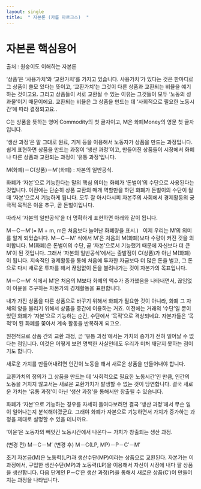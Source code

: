 ```yaml
---
layout: single
title:  " 자본론 (카를 마르크스)  "
---
```



# 자본론 핵심용어

출처 : 원숭이도 이해하는 자본론

‘상품’은 ‘사용가치’와 ‘교환가치’를 가지고 있습니다.
사용가치’가 있다는 것은 한마디로 그 상품이 쓸모 있다는 뜻이고, ‘교환가치’는 그것이 다른 상품과 교환되는 비율을 얘기하는 것이고요. 
그리고 상품들이 서로 교환될 수 있는 이유는 그것들이 모두 ‘노동의 성과물’이기 때문이에요. 
교환되는 비율은 그 상품을 만드는 데 ‘사회적으로 필요한 노동시간’에 따라 결정되고요..


C는 상품을 뜻하는 영어 Commodity의 첫 글자이고, M은 화폐Money의 영문 첫 글자입니다.

‘생산 과정’은 말 그대로 원료, 기계 등을 이용해서 노동자가 상품을 만드는 과정입니다. 
쉽게 표현하면 상품을 만드는 과정이 ‘생산 과정’이고, 만들어진 상품들이 시장에서 화폐나 다른 상품과 교환되는 과정이 ‘유통 과정’입니다.

M(화폐)－C(상품)－M′(화폐) : 자본의 일반공식.

화폐가 ‘자본’으로 기능한다는 말의 핵심 의미는 화폐가 ‘돈벌이’의 수단으로 사용된다는 것입니다. 
이전에는 단순히 상품 교환의 매개 역할만을 하던 화폐가 돈벌이의 수단이 될 때 ‘자본’으로서 기능하게 됩니다. 
모두 잘 아시다시피 자본주의 사회에서 경제활동의 궁극적 목적은 이윤 추구, 곧 돈벌이입니다. 


따라서 ‘자본의 일반공식’을 더 명확하게 표현하면 아래와 같이 됩니다.

M－C－M′(= M + m, m은 처음보다 늘어난 화폐량을 표시.)
 
이제 우리는 M′의 의미를 알게 되었습니다. M－C－M′ 식에서 M′은 처음의 M(화폐)보다 수량이 커진 것을 의미합니다. 
M(화폐)은 돈벌이의 수단, 곧 ‘자본’으로서 기능했기 때문에 자신보다 더 큰 M′이 된 것입니다. 
그래서 ‘자본의 일반공식’에서는 출발점이 C(상품)가 아닌 M(화폐)이 됩니다. 
지속적인 경제활동을 통해 처음에 투자한 자금보다 더 많은 돈을 벌고, 
그 돈으로 다시 새로운 투자를 해서 끊임없이 돈을 불려나가는 것이 자본가의 목표입니다. 

M－C－M′ 식에서 M′은 처음의 M보다 화폐의 액수가 증가했음을 나타내면서, 끊임없이 이윤을 추구하는 자본가의 경제활동을 표현합니다.

내가 가진 상품을 다른 상품으로 바꾸기 위해서 화폐가 필요한 것이 아니라, 화폐 그 자체의 양을 불리기 위해서 상품을 중간에 이용하는 거죠. 
이전에는 거래의 ‘수단’일 뿐이었던 화폐가 ‘자본’으로 기능하는 순간, 수단에서 ‘목적’으로 격상되네요. 
자본가들은 ‘목적’이 된 화폐를 쫓아서 계속 활동을 반복하게 되고요.

원천적으로 상품 간의 교환 과정, 곧 ‘유통 과정’에서는 가치의 증가가 전혀 일어날 수 없다는 점입니다. 
이것은 어떻게 보면 명백한 사실인데도 우리가 미처 깨닫지 못하는 점이기도 합니다.

새로운 가치를 만들어내려면 인간이 노동을 해서 새로운 상품을 만들어내야 합니다. 

교환가치의 정의가 그 상품을 만드는 데 ‘사회적으로 필요한 노동시간’인 만큼, 
인간의 노동을 거치지 않고서는 새로운 교환가치가 발생할 수 없는 것이 당연합니다. 
결국 새로운 가치는 ‘유통 과정’이 아닌 ‘생산 과정’을 통해서만 창출될 수 있습니다.

화폐가 ‘자본’으로 기능하는 경우를 자세히 들여다보려면 결국 ‘생산 과정’에서 무슨 일이 일어나는지 분석해야겠군요. 
그래야 화폐가 자본으로 기능하면서 가치가 증가하는 과정을 제대로 설명할 수 있을 테니까요.


‘이윤’은 노동자의 빼앗긴 노동시간에서 나온다－ 가치가 창출되는 생산 과정.

(변경 전) M－C－M′
(변경 후) M－C(LP, MP)－P－C′－M′

초기 자본금(M)은 노동력(LP)과 생산수단(MP)이라는 상품으로 교환된다.
자본가는 이 과정에서, 구입한 생산수단(MP)과 노동력(LP)을 이용해서 자신이 시장에 내다 팔 상품을 생산합니다.
다음 단계인 P－C′은 생산 과정(P)을 통해서 새로운 상품(C′)이 만들어지는 과정을 나타냅니다.

